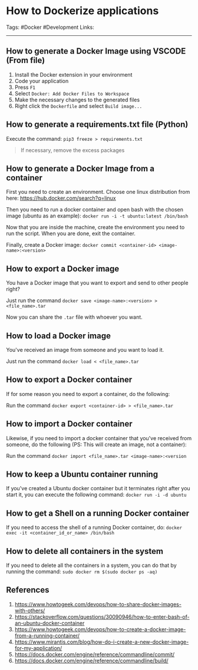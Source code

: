 # How to Dockerize applications
Tags: #Docker #Development
Links:

---

## How to generate a Docker Image using VSCODE (From file)
1. Install the Docker extension in your environment
2. Code your application
3. Press `F1`
4. Select `Docker: Add Docker Files to Workspace`
5. Make the necessary changes to the generated files
6. Right click the `Dockerfile` and select `Build image...`

## How to generate a requirements.txt file (Python)
Execute the command: `pip3 freeze > requirements.txt`

> If necessary, remove the excess packages

## How to generate a Docker Image from a container

First you need to create an environment. Choose one linux distribution from here:
https://hub.docker.com/search?q=linux

Then you need to run a docker container and open bash with the chosen image (ubuntu as an example):
`docker run -i -t ubuntu:latest /bin/bash`

Now that you are inside the machine, create the environment you need to run the script. When you are done, exit the container.

Finally, create a Docker image:
`docker commit <container-id> <image-name>:<version>`

## How to export a Docker image

You have a Docker image that you want to export and send to other people right?

Just run the command `docker save <image-name>:<version> > <file_name>.tar`

Now you can share the `.tar` file with whoever you want.

## How to load a Docker image

You've received an image from someone and you want to load it.

Just run the command `docker load < <file_name>.tar`

## How to export a Docker container

If for some reason you need to export a container, do the following:

Run the command `docker export <container-id> > <file_name>.tar`

## How to import a Docker container

Likewise, if you need to import a docker container that you've received from someone, do the following (PS: This will create an image, not a container):

Run the command `docker import <file_name>.tar <image-name>:<version`

## How to keep a Ubuntu container running
If you've created a Ubuntu docker container but it terminates right after you start it, you can execute the following command:
`docker run -i -d ubuntu`

## How to get a Shell on a running Docker container
If you need to access the shell of a running Docker container, do:
`docker exec -it <container_id_or_name> /bin/bash`

## How to delete all containers in the system
If you need to delete all the containers in a system, you can do that by running the command:
`sudo docker rm $(sudo docker ps -aq)`

## References
1. https://www.howtogeek.com/devops/how-to-share-docker-images-with-others/
2. https://stackoverflow.com/questions/30090946/how-to-enter-bash-of-an-ubuntu-docker-container
3. https://www.howtogeek.com/devops/how-to-create-a-docker-image-from-a-running-container/
4. https://www.mirantis.com/blog/how-do-i-create-a-new-docker-image-for-my-application/
5. https://docs.docker.com/engine/reference/commandline/commit/
6. https://docs.docker.com/engine/reference/commandline/build/
